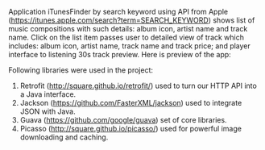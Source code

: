 Application iTunesFinder by search keyword using API from Apple (https://itunes.apple.com/search?term=SEARCH_KEYWORD) shows list of music compositions with such details:
album icon, artist name and track name.
Click on the list item passes user to detailed view of track which includes:
album icon, artist name, track name  and track price; and player interface to listening 30s track preview.
Here is preview of the app:









Following libraries were used in the project:
1. Retrofit (http://square.github.io/retrofit/) used to turn our HTTP API into a Java interface.
2. Jackson (https://github.com/FasterXML/jackson) used to integrate JSON with Java.
3. Guava (https://github.com/google/guava) set of core libraries.
4. Picasso (http://square.github.io/picasso/) used for powerful image downloading and caching.
